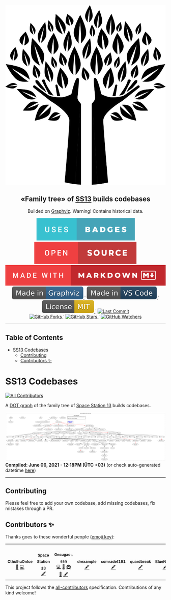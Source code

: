 

<p align="center">
  <img src="static/Family-tree.png" />
  <h2 align="center"> «Family tree» of <a href="http://www.byond.com/games/Exadv1/SpaceStation13">SS13</a> builds codebases
  </h2>

  <p align="center">Builded on <a href="https://graphviz.org/">Graphviz</a>. Warning! Contains historical data.
  </p>
</p>

<p align="center">
  <a href="">
    <img alt="Uses badges" src="static/uses-badges.svg"/>
  </a>
  <a href="">
    <img alt="Open Source" src="static/open-source.svg"/>
  </a>
  <a href="https://forthebadge.com">
    <img alt="Made with MD" src="static/made-with-markdown.svg"/>
  </a>

  <br>

  <a href="https://code.visualstudio.com/">
    <img alt="Made in Graphviz" src="static/Made_in-Graphviz-30638e.svg"/>
  </a>˙
  <a href="https://code.visualstudio.com/">
    <img alt="Made in VS Code" src="static/Made_in-VS_Code-1f425f.svg"/>
  </a>˙
  <a href="https://opensource.org/licenses/MIT">
    <img alt="MIT license" src="static/License-MIT-yellow.svg"/>
  </a>˙
  <a href="https://github.com/CthulhuOnIce/SS13-Codebases/issues?q=is%3Apr+is%3Aclosed">
    <img alt="Last Commit" src="https://img.shields.io/github/last-commit/CthulhuOnIce/SS13-Codebases"/>
  </a>

  <br>

  <a href="https://GitHub.com/CthulhuOnIce/SS13-Codebases/network/">
    <img alt="GitHub Forks" src="https://img.shields.io/github/forks/CthulhuOnIce/SS13-Codebases.svg?style=social&label=Fork&maxAge=2592000"/>
  </a>˙
  <a href="https://GitHub.com/CthulhuOnIce/SS13-Codebases/stargazers/">
    <img alt="GitHub Stars" src="https://img.shields.io/github/stars/CthulhuOnIce/SS13-Codebases.svg?style=social&label=Star&maxAge=2592000"/>
  </a>˙
  <a href="https://GitHub.com/CthulhuOnIce/SS13-Codebases/stargazers/">
    <img alt="GitHub Watchers" src="https://img.shields.io/github/watchers/CthulhuOnIce/SS13-Codebases?style=social&label=Watchers&maxAge=2592000">
  </a>
</p>

---

## Table of Contents

- [SS13 Codebases](#ss13-codebases)
	- [Contributing](#contributing)
	- [Contributors ✨](#contributors-)

# SS13 Codebases

<!-- ALL-CONTRIBUTORS-BADGE:START - Do not remove or modify this section -->
[![All Contributors](https://img.shields.io/badge/all_contributors-7-orange.svg?style=flat-square)](#contributors-)
<!-- ALL-CONTRIBUTORS-BADGE:END -->
A [DOT graph](https://graphviz.org/) of the family tree of [Space Station 13](http://www.byond.com/games/Exadv1/SpaceStation13) builds codebases.

![Graphviz graph](./out/tree.svg?sanitize=true)
**Compiled: June 06, 2021 - 12:18PM (ÜTC +03)**
(or check auto-generated datetime [here](./out/compile_datetime.txt))

---

## Contributing

Please feel free to add your own codebase, add missing codebases, fix mistakes through a PR.

## Contributors ✨

Thanks goes to these wonderful people ([emoji key](https://allcontributors.org/docs/en/emoji-key)):

<!-- ALL-CONTRIBUTORS-LIST:START - Do not remove or modify this section -->
<!-- prettier-ignore-start -->
<!-- markdownlint-disable -->
<table>
  <tr>
    <td align="center"><a href="https://github.com/CthulhuOnIce"><img src="https://avatars.githubusercontent.com/u/41597119?v=4?s=100" width="100px;" alt=""/><br /><sub><b>CthulhuOnIce</b></sub></a><br /><a href="#ideas-CthulhuOnIce" title="Ideas, Planning, & Feedback">🤔</a> <a href="https://github.com/Gesugao-san/SS13-Codebases/commits?author=CthulhuOnIce" title="Code">💻</a></td>
    <td align="center"><a href="https://spacestation13.com"><img src="https://avatars.githubusercontent.com/u/72716220?v=4?s=100" width="100px;" alt=""/><br /><sub><b>Space Station 13</b></sub></a><br /><a href="#content-spacestation13" title="Content">🖋</a></td>
    <td align="center"><a href="https://github.com/Gesugao-san"><img src="https://avatars.githubusercontent.com/u/28023014?v=4?s=100" width="100px;" alt=""/><br /><sub><b>Gesugao-san</b></sub></a><br /><a href="https://github.com/Gesugao-san/SS13-Codebases/commits?author=Gesugao-san" title="Code">💻</a> <a href="#ideas-Gesugao-san" title="Ideas, Planning, & Feedback">🤔</a> <a href="#infra-Gesugao-san" title="Infrastructure (Hosting, Build-Tools, etc)">🚇</a> <a href="#tool-Gesugao-san" title="Tools">🔧</a> <a href="#content-spacestation13" title="Content">🖋</a></td>
    <td align="center"><a href="https://github.com/drexample"><img src="https://avatars.githubusercontent.com/u/19371983?v=4?s=100" width="100px;" alt=""/><br /><sub><b>drexample</b></sub></a><br /><a href="#content-drexample" title="Content">🖋</a></td>
    <td align="center"><a href="https://github.com/comradef191"><img src="https://avatars.githubusercontent.com/u/62987296?v=4?s=100" width="100px;" alt=""/><br /><sub><b>comradef191</b></sub></a><br /><a href="#content-comradef191" title="Content">🖋</a></td>
    <td align="center"><a href="https://quardbreak.carrd.co/"><img src="https://avatars.githubusercontent.com/u/44920739?v=4?s=100" width="100px;" alt=""/><br /><sub><b>quardbreak</b></sub></a><br /><a href="#content-quardbreak" title="Content">🖋</a></td>
    <td align="center"><a href="https://github.com/BlueNexus"><img src="https://avatars.githubusercontent.com/u/12956760?v=4?s=100" width="100px;" alt=""/><br /><sub><b>BlueNexus</b></sub></a><br /><a href="#content-BlueNexus" title="Content">🖋</a></td>
  </tr>
</table>

<!-- markdownlint-restore -->
<!-- prettier-ignore-end -->

<!-- ALL-CONTRIBUTORS-LIST:END -->

This project follows the [all-contributors](https://github.com/all-contributors/all-contributors) specification. Contributions of any kind welcome!
